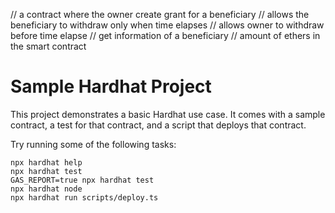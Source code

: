 // a contract where the owner create grant for a beneficiary
    // allows the beneficiary to withdraw only when time elapses
    // allows owner to withdraw before time elapse
    // get information of a beneficiary
    // amount of ethers in the smart contract




# Sample Hardhat Project

This project demonstrates a basic Hardhat use case. It comes with a sample contract, a test for that contract, and a script that deploys that contract.

Try running some of the following tasks:

```shell
npx hardhat help
npx hardhat test
GAS_REPORT=true npx hardhat test
npx hardhat node
npx hardhat run scripts/deploy.ts
```
